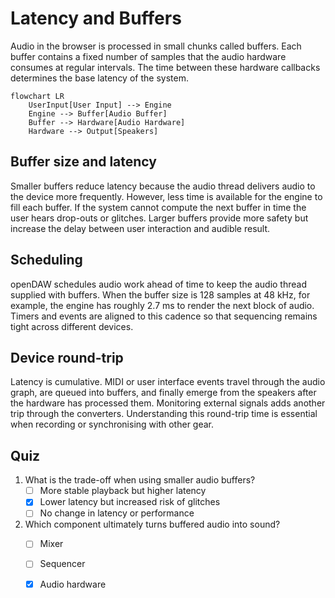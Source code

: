 # Latency and Buffers

Audio in the browser is processed in small chunks called buffers. Each buffer
contains a fixed number of samples that the audio hardware consumes at regular
intervals. The time between these hardware callbacks determines the base
latency of the system.

```mermaid
flowchart LR
    UserInput[User Input] --> Engine
    Engine --> Buffer[Audio Buffer]
    Buffer --> Hardware[Audio Hardware]
    Hardware --> Output[Speakers]
```

## Buffer size and latency

Smaller buffers reduce latency because the audio thread delivers audio to the
device more frequently. However, less time is available for the engine to fill
each buffer. If the system cannot compute the next buffer in time the user hears
drop-outs or glitches. Larger buffers provide more safety but increase the delay
between user interaction and audible result.

## Scheduling

openDAW schedules audio work ahead of time to keep the audio thread supplied
with buffers. When the buffer size is 128 samples at 48 kHz, for example, the
engine has roughly 2.7 ms to render the next block of audio. Timers and events
are aligned to this cadence so that sequencing remains tight across different
devices.

## Device round-trip

Latency is cumulative. MIDI or user interface events travel through the audio
graph, are queued into buffers, and finally emerge from the speakers after the
hardware has processed them. Monitoring external signals adds another trip
through the converters. Understanding this round-trip time is essential when
recording or synchronising with other gear.

## Quiz

1. What is the trade-off when using smaller audio buffers?
   - [ ] More stable playback but higher latency
   - [x] Lower latency but increased risk of glitches
   - [ ] No change in latency or performance
2. Which component ultimately turns buffered audio into sound?
   - [ ] Mixer
   - [ ] Sequencer
   - [x] Audio hardware

